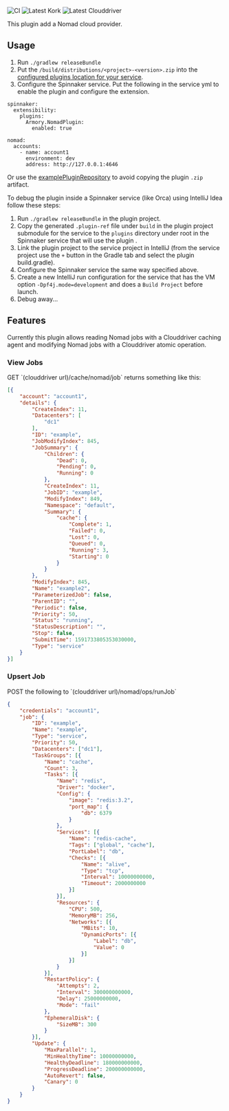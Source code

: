 ![CI](https://github.com/spinnaker-plugin-examples/nomadPlugin/workflows/CI/badge.svg)
![Latest Kork](https://github.com/spinnaker-plugin-examples/nomadPlugin/workflows/Latest%20Kork/badge.svg?branch=master)
![Latest Clouddriver](https://github.com/spinnaker-plugin-examples/nomadPlugin/workflows/Latest%20Clouddriver/badge.svg?branch=master)

This plugin add a Nomad cloud provider.

<h2>Usage</h2>

1) Run `./gradlew releaseBundle`
2) Put the `/build/distributions/<project>-<version>.zip` into the [configured plugins location for your service](https://pf4j.org/doc/packaging.html).
3) Configure the Spinnaker service. Put the following in the service yml to enable the plugin and configure the extension.
```
spinnaker:
  extensibility:
    plugins:
      Armory.NomadPlugin:
        enabled: true

nomad:
  accounts:
    - name: account1
      environment: dev
      address: http://127.0.0.1:4646
```

Or use the [examplePluginRepository](https://github.com/spinnaker-plugin-examples/examplePluginRepository) to avoid copying the plugin `.zip` artifact.

To debug the plugin inside a Spinnaker service (like Orca) using IntelliJ Idea follow these steps:

1) Run `./gradlew releaseBundle` in the plugin project.
2) Copy the generated `.plugin-ref` file under `build` in the plugin project submodule for the service to the `plugins` directory under root in the Spinnaker service that will use the plugin .
3) Link the plugin project to the service project in IntelliJ (from the service project use the `+` button in the Gradle tab and select the plugin build.gradle).
4) Configure the Spinnaker service the same way specified above.
5) Create a new IntelliJ run configuration for the service that has the VM option `-Dpf4j.mode=development` and does a `Build Project` before launch.
6) Debug away...

<h2>Features</h2>

Currently this plugin allows reading Nomad jobs with a Clouddriver caching agent and modifying Nomad jobs with a Clouddriver atomic operation.

<h3>View Jobs</h3>
GET `(clouddriver url)/cache/nomad/job`
returns something like this:

```json
[{
	"account": "account1",
	"details": {
		"CreateIndex": 11,
		"Datacenters": [
			"dc1"
		],
		"ID": "example",
		"JobModifyIndex": 845,
		"JobSummary": {
			"Children": {
				"Dead": 0,
				"Pending": 0,
				"Running": 0
			},
			"CreateIndex": 11,
			"JobID": "example",
			"ModifyIndex": 849,
			"Namespace": "default",
			"Summary": {
				"cache": {
					"Complete": 1,
					"Failed": 0,
					"Lost": 0,
					"Queued": 0,
					"Running": 3,
					"Starting": 0
				}
			}
		},
		"ModifyIndex": 845,
		"Name": "example2",
		"ParameterizedJob": false,
		"ParentID": "",
		"Periodic": false,
		"Priority": 50,
		"Status": "running",
		"StatusDescription": "",
		"Stop": false,
		"SubmitTime": 1591733805353030000,
		"Type": "service"
	}
}]
```
<h3>Upsert Job</h3>
POST the following to `(clouddriver url)/nomad/ops/runJob`

```json
{
	"credentials": "account1",
	"job": {
		"ID": "example",
		"Name": "example",
		"Type": "service",
		"Priority": 50,
		"Datacenters": ["dc1"],
		"TaskGroups": [{
			"Name": "cache",
			"Count": 3,
			"Tasks": [{
				"Name": "redis",
				"Driver": "docker",
				"Config": {
					"image": "redis:3.2",
					"port_map": {
						"db": 6379
					}
				},
				"Services": [{
					"Name": "redis-cache",
					"Tags": ["global", "cache"],
					"PortLabel": "db",
					"Checks": [{
						"Name": "alive",
						"Type": "tcp",
						"Interval": 10000000000,
						"Timeout": 2000000000
					}]
				}],
				"Resources": {
					"CPU": 500,
					"MemoryMB": 256,
					"Networks": [{
						"MBits": 10,
						"DynamicPorts": [{
							"Label": "db",
							"Value": 0
						}]
					}]
				}
			}],
			"RestartPolicy": {
				"Attempts": 2,
				"Interval": 300000000000,
				"Delay": 25000000000,
				"Mode": "fail"
			},
			"EphemeralDisk": {
				"SizeMB": 300
			}
		}],
		"Update": {
			"MaxParallel": 1,
			"MinHealthyTime": 10000000000,
			"HealthyDeadline": 180000000000,
			"ProgressDeadline": 200000000000,
			"AutoRevert": false,
			"Canary": 0
		}
	}
}
```
